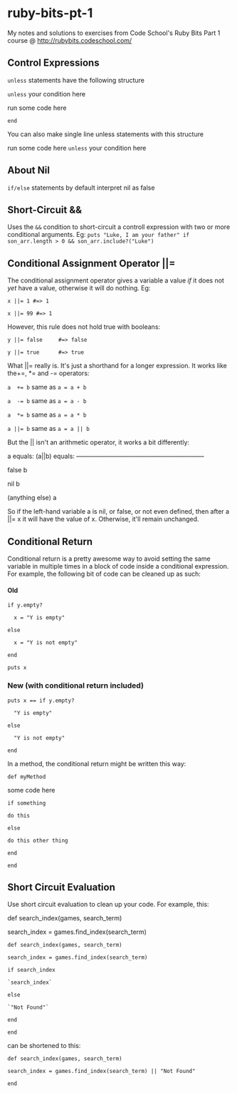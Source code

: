 # ruby-bits-pt-1
My notes and solutions to exercises from Code School's Ruby Bits Part 1 course @ http://rubybits.codeschool.com/

Control Expressions
-------------------
`unless` statements have the following structure

`unless` your condition here

run some code here

`end`

You can also make single line unless statements with this structure

run some code here `unless` your condition here

About Nil
-----------
`if/else` statements by default interpret nil as false

Short-Circuit &&
-----------------
Uses the `&&` condition to short-circuit a controll expression with two or more conditional arguments. Eg:
`puts "Luke, I am your father" if son_arr.length > 0 && son_arr.include?("Luke")`

Conditional Assignment Operator ||=
----------------------
The conditional assignment operator gives a variable a value *if* it does not *yet* have a value, otherwise it will do nothing. Eg:

`x ||= 1 #=> 1`

`x ||= 99 #=> 1`

However, this rule does not hold true with booleans:

`y ||= false     #=> false`

`y ||= true      #=> true`

What ||= really is. It's just a shorthand for a longer expression. It works like the+=, *= and -= operators:

`a  += b`         same as        `a = a + b`

`a  -= b`         same as        `a = a - b`

`a  *= b`         same as        `a = a * b`

`a ||= b`         same as        `a = a || b`

But the || isn't an arithmetic operator, it works a bit differently:

a equals:                  (a||b) equals:
–––––––––––––––––––––––––––––––––––––––––

false                          b

nil                            b

(anything else)             a


So if the left-hand variable a is nil, or false, or not even defined, then after a ||= x it will have the value of x. Otherwise, it'll remain unchanged.

Conditional Return
------------------
Conditional return is a pretty awesome way to avoid setting the same variable in multiple times in a block of code inside a conditional expression. For example, the following bit of code can be cleaned up as such:
#### Old
`if y.empty?`

  `  x = "Y is empty"`

`else`

  `  x = "Y is not empty"`

`end`

`puts x`

### New (with conditional return included)
`puts x == if y.empty?`


  `  "Y is empty"`

`else`

  `  "Y is not empty"`

`end`

In a method, the conditional return might be written this way:

`def myMethod`

  some code here

  `if something`

    do this

  `else`

    do this other thing

  `end`

`end`


Short Circuit Evaluation
------------------------
Use short circuit evaluation to clean up your code. For example, this:

def search_index(games, search_term)

  search_index = games.find_index(search_term)

`def search_index(games, search_term)`

  `search_index = games.find_index(search_term)`

  `if search_index`

    `search_index`

  `else`

    `"Not Found"`

  `end`

`end`

can be shortened to this:

`def search_index(games, search_term)`

  `search_index = games.find_index(search_term) || "Not Found"`

`end` 
